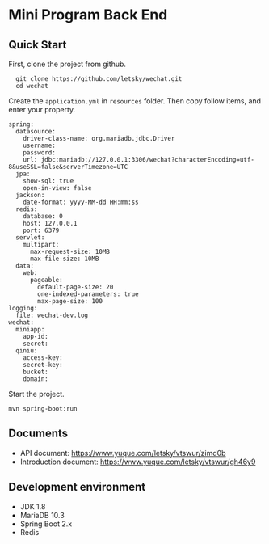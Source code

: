 # Mini Program Back End

## Quick Start

  First, clone the project from github.

```
  git clone https://github.com/letsky/wechat.git
  cd wechat
```

  Create the <code>application.yml</code> in <code>resources</code> folder. Then copy follow items, and enter your property.
  ```
  spring:
    datasource:
      driver-class-name: org.mariadb.jdbc.Driver
      username: 
      password: 
      url: jdbc:mariadb://127.0.0.1:3306/wechat?characterEncoding=utf-8&useSSL=false&serverTimezone=UTC
    jpa:
      show-sql: true
      open-in-view: false
    jackson:
      date-format: yyyy-MM-dd HH:mm:ss
    redis:
      database: 0
      host: 127.0.0.1
      port: 6379
    servlet:
      multipart:
        max-request-size: 10MB
        max-file-size: 10MB
    data:
      web:
        pageable:
          default-page-size: 20
          one-indexed-parameters: true
          max-page-size: 100
  logging:
    file: wechat-dev.log
  wechat:
    miniapp:
      app-id:
      secret:
    qiniu:
      access-key:
      secret-key:
      bucket:
      domain:
  ```
  Start the project.
  ```
  mvn spring-boot:run
  ```
## Documents
- API document: https://www.yuque.com/letsky/vtswur/zimd0b
- Introduction document: https://www.yuque.com/letsky/vtswur/gh46y9

## Development environment
- JDK 1.8
- MariaDB 10.3
- Spring Boot 2.x
- Redis
